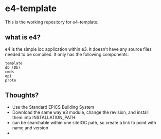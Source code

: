 # e4-template

This is the working repository for e4-template.

## what is e4?

e4 is the simple ioc application within e3. It doesn't have any source files needed to be compiled. It only has the following components:

```
template 
db (Db)
cmds
opi
proto
```

## Thoughts?

* Use the Standard EPICS Building System
* Download the same way e3 module, change the revision, and install them into INSTALLATION_PATH
* can be searchable within one siteIOC path, so create a link to point with name and version
* 
